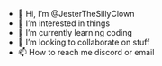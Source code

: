 - 👋 Hi, I’m @JesterTheSillyClown
- 👀 I’m interested in things
- 🌱 I’m currently learning coding 
- 💞️ I’m looking to collaborate on stuff
- 📫 How to reach me discord or email 

<!---
JesterTheSillyClown/JesterTheSillyClown is a ✨ special ✨ repository because its `README.md` (this file) appears on your GitHub profile.
You can click the Preview link to take a look at your changes.
--->
